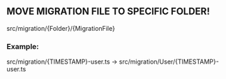 ## MOVE MIGRATION FILE TO SPECIFIC FOLDER!
src/migration/{Folder}/{MigrationFile}

### Example:
src/migration/{TIMESTAMP}-user.ts -> src/migration/User/{TIMESTAMP}-user.ts 
